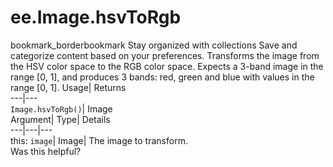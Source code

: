  
#  ee.Image.hsvToRgb 
bookmark_borderbookmark Stay organized with collections  Save and categorize content based on your preferences.
Transforms the image from the HSV color space to the RGB color space. Expects a 3-band image in the range [0, 1], and produces 3 bands: red, green and blue with values in the range [0, 1]. 
Usage| Returns  
---|---  
`Image.hsvToRgb()`| Image  
Argument| Type| Details  
---|---|---  
this: `image`| Image| The image to transform.  
Was this helpful?
